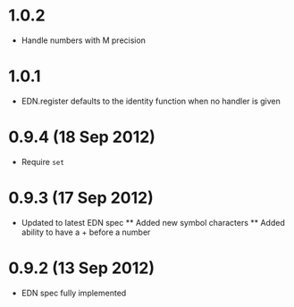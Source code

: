 # 1.0.2
* Handle numbers with M precision

# 1.0.1
* EDN.register defaults to the identity function when no handler is given

# 0.9.4 (18 Sep 2012)

* Require `set`

# 0.9.3 (17 Sep 2012)

* Updated to latest EDN spec
** Added new symbol characters
** Added ability to have a + before a number

# 0.9.2 (13 Sep 2012)

* EDN spec fully implemented
